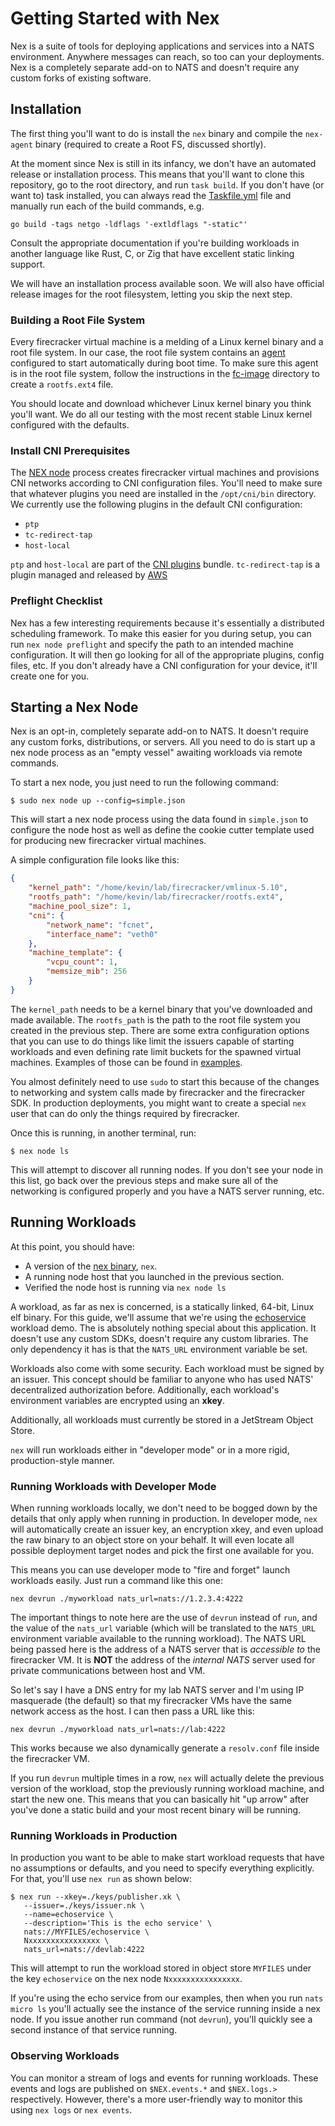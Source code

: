 # Getting Started with Nex
Nex is a suite of tools for deploying applications and services into a NATS environment. Anywhere messages can reach, so too can your deployments. Nex is a completely separate add-on to NATS and doesn't require any custom forks of existing software. 

## Installation
The first thing you'll want to do is install the `nex` binary and compile the `nex-agent` binary (required to create a Root FS, discussed shortly).

At the moment since Nex is still in its infancy, we don't have an automated release or installation process. This means that you'll want to clone this repository, go to the root directory, and run `task build`. If you don't have (or want to) task installed, you can always read the [Taskfile.yml](../Taskfile.yml) file and manually run each of the build commands, e.g.

```
go build -tags netgo -ldflags '-extldflags "-static"'
```

Consult the appropriate documentation if you're building workloads in another language like Rust, C, or Zig that have excellent static linking support.

We will have an installation process available soon. We will also have official release images for the root filesystem, letting you skip the next step.

### Building a Root File System
Every firecracker virtual machine is a melding of a Linux kernel binary and a root file system. In our case, the root file system contains an [agent](../agent/) configured to start automatically during boot time. To make sure this agent is in the root file system, follow the instructions in the [fc-image](../agent/fc-image/) directory to create a `rootfs.ext4` file. 

You should locate and download whichever Linux kernel binary you think you'll want. We do all our testing with the most recent stable Linux kernel configured with the defaults.

### Install CNI Prerequisites
The [NEX node](../internal/node/) process creates firecracker virtual machines and provisions CNI networks according to CNI configuration files. You'll need to make sure that whatever plugins you need are installed in the `/opt/cni/bin` directory. We currently use the following plugins in the default CNI configuration:

* `ptp`
* `tc-redirect-tap`
* `host-local`

`ptp` and `host-local` are part of the [CNI plugins](https://github.com/containernetworking/plugins) bundle. `tc-redirect-tap` is a plugin managed and released by [AWS](https://github.com/awslabs/tc-redirect-tap)

### Preflight Checklist
Nex has a few interesting requirements because it's essentially a distributed scheduling framework. To make this easier for you during setup, you can run `nex node preflight` and specify the path to an intended machine configuration. It will then go looking for all of the appropriate plugins, config files, etc. If you don't already have a CNI configuration for your device, it'll create one for you.

## Starting a Nex Node
Nex is an opt-in, completely separate add-on to NATS. It doesn't require any custom forks, distributions, or servers. All you need to do is start up a nex node process as an "empty vessel" awaiting workloads via remote commands. 

To start a nex node, you just need to run the following command:

```
$ sudo nex node up --config=simple.json
```
This will start a nex node process using the data found in `simple.json` to configure the node host as well as define the cookie cutter template used for producing new firecracker virtual machines.

A simple configuration file looks like this:

```json
{
    "kernel_path": "/home/kevin/lab/firecracker/vmlinux-5.10",
    "rootfs_path": "/home/kevin/lab/firecracker/rootfs.ext4",
    "machine_pool_size": 1,
    "cni": {
        "network_name": "fcnet",
        "interface_name": "veth0"
    },
    "machine_template": {
        "vcpu_count": 1,
        "memsize_mib": 256
    }
}
```

The `kernel_path` needs to be a kernel binary that you've downloaded and made available. The `rootfs_path` is the path to the root file system you created in the previous step. There are some extra configuration options that you can use to do things like limit the issuers capable of starting workloads and even defining rate limit buckets for the spawned virtual machines. Examples of those can be found in [examples](../examples/).

You almost definitely need to use `sudo` to start this because of the changes to networking and system calls made by firecracker and the firecracker SDK. In production deployments, you might want to create a special `nex` user that can do only the things required by firecracker.

Once this is running, in another terminal, run:
```
$ nex node ls
```

This will attempt to discover all running nodes. If you don't see your node in this list, go back over the previous steps and make sure all of the networking is configured properly and you have a NATS server running, etc.

## Running Workloads
At this point, you should have:

* A version of the [nex binary](../nex/), `nex`.
* A running node host that you launched in the previous section. 
* Verified the node host is running via `nex node ls`

A workload, as far as nex is concerned, is a statically linked, 64-bit, Linux elf binary. For this guide, we'll assume that we're using the [echoservice](../examples/echoservice/) workload demo. The is absolutely nothing special about this application. It doesn't use any custom SDKs, doesn't require any custom libraries. The only dependency it has is that the `NATS_URL` environment variable be set.

Workloads also come with some security. Each workload must be signed by an issuer. This concept should be familiar to anyone who has used NATS' decentralized authorization before. Additionally, each workload's environment variables are encrypted using an **xkey**.

Additionally, all workloads must currently be stored in a JetStream Object Store.

`nex` will run workloads either in "developer mode" or in a more rigid, production-style manner.

### Running Workloads with Developer Mode
When running workloads locally, we don't need to be bogged down by the details that only apply when running in production. In developer mode, `nex` will automatically create an issuer key, an encryption xkey, and even upload the raw binary to an object store on your behalf. It will even locate all possible deployment target nodes and pick the first one available for you.

This means you can use developer mode to "fire and forget" launch workloads easily. Just run a command like this one:

```
nex devrun ./myworkload nats_url=nats://1.2.3.4:4222
```

The important things to note here are the use of `devrun` instead of `run`, and the value of the `nats_url` variable (which will be translated to the `NATS_URL` environment variable available to the running workload). The NATS URL being passed here is the address of a NATS server that is _accessible to_ the firecracker VM. It is **NOT** the address of the _internal NATS_ server used for private communications between host and VM.

So let's say I have a DNS entry for my lab NATS server and I'm using IP masquerade (the default) so that my firecracker VMs have the same network access as the host. I can then pass a URL like this:

```
nex devrun ./myworkload nats_url=nats://lab:4222
```

This works because we also dynamically generate a `resolv.conf` file inside the firecracker VM.

If you run `devrun` multiple times in a row, `nex` will actually delete the previous version of the workload, stop the previously running workload machine, and start the new one. This means that you can basically hit "up arrow" after you've done a static build and your most recent binary will be running.

### Running Workloads in Production
In production you want to be able to make start workload requests that have no assumptions or defaults, and you need to specify everything explicitly. For that, you'll use `nex run` as shown below:

```
$ nex run --xkey=./keys/publisher.xk \
   --issuer=./keys/issuer.nk \
   --name=echoservice \
   --description='This is the echo service' \
   nats://MYFILES/echoservice \
   Nxxxxxxxxxxxxxxxx \
   nats_url=nats://devlab:4222
```

This will attempt to run the workload stored in object store `MYFILES` under the key `echoservice` on the nex node `Nxxxxxxxxxxxxxxxx`.

If you're using the echo service from our examples, then when you run `nats micro ls` you'll actually see the instance of the service running inside a nex node. If you issue another run command (not `devrun`), you'll quickly see a second instance of that service running.

### Observing Workloads
You can monitor a stream of logs and events for running workloads. These events and logs are published on `$NEX.events.*` and `$NEX.logs.>` respectively. However, there's a more user-friendly way to monitor this using `nex logs` or `nex events`.

